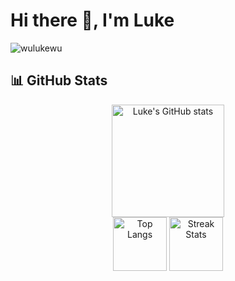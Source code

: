 # Hi there 👋, I'm Luke
<p align="left"> <img src="https://komarev.com/ghpvc/?username=wulukewu&label=Profile%20views&color=0e75b6&style=flat" alt="wulukewu" /> </p>

## 📊 GitHub Stats
<p align="center">
  <img src="https://github-readme-stats.vercel.app/api?username=wulukewu&show_icons=true&theme=synthwave" alt="Luke's GitHub stats" height="180" /><br>
  <img src="https://github-readme-stats.vercel.app/api/top-langs/?username=wulukewu&theme=synthwave" alt="Top Langs" height="86" />
  <img src="https://github-readme-streak-stats.herokuapp.com/?user=wulukewu&theme=synthwave" alt="Streak Stats" height="86" />
